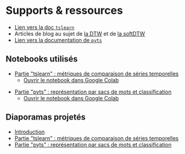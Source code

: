 # Supports & ressources

* [Lien vers la doc `tslearn`](https://tslearn.readthedocs.io)
* Articles de blog au sujet de [la DTW](https://rtavenar.github.io/blog/dtw.html) et de [la softDTW](https://rtavenar.github.io/blog/softdtw.html)
* [Lien vers la documentation de `pyts`](https://pyts.readthedocs.io/en/stable/)

## Notebooks utilisés

* [Partie "tslearn" : métriques de comparaison de séries temporelles](dtw.ipynb) 
    * [Ouvrir le notebook dans Google Colab](https://colab.research.google.com/github/tslearn-team/tutoriel-cap2023/blob/main/docs/assets/dtw.ipynb)

<!-- * [Partie "tslearn" : métriques de comparaison de séries temporelles (Corrigé)](dtw_solution.ipynb) 
    * [Ouvrir le notebook dans Google Colab](https://colab.research.google.com/github/tslearn-team/tutoriel-cap2023/blob/main/docs/assets/dtw_solution.ipynb) -->
* [Partie "pyts" : représentation par sacs de mots et classification](bag_of_words.ipynb)
    * [Ouvrir le notebook dans Google Colab](https://colab.research.google.com/github/tslearn-team/tutoriel-cap2023/blob/main/docs/bag_of_words.ipynb)

## Diaporamas projetés

* [Introduction](intro.pdf)
* [Partie "tslearn" : métriques de comparaison de séries temporelles](dtw.pdf)
* [Partie "pyts" : représentation par sacs de mots et classification](bag_of_words.pdf)
